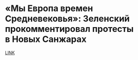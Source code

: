 # «Мы Европа времен Средневековья»: Зеленский прокомментировал протесты в Новых Санжарах



[LINK](https://varlamov.ru/3799183.html)